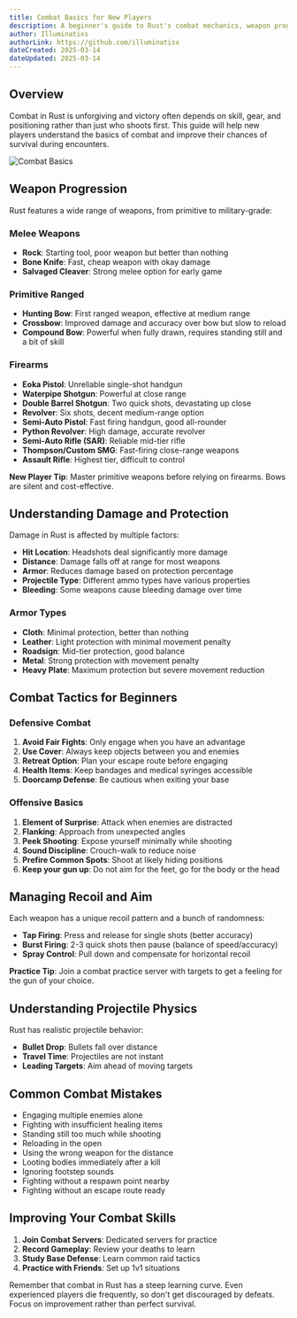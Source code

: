 ```yaml
---
title: Combat Basics for New Players
description: A beginner's guide to Rust's combat mechanics, weapon progression, and essential fighting techniques to help new players survive encounters.
author: Illuminatixs
authorLink: https://github.com/illuminatisx
dateCreated: 2025-03-14
dateUpdated: 2025-03-14
---
```


## Overview

Combat in Rust is unforgiving and victory often depends on skill, gear, and positioning rather than just who shoots first. This guide will help new players understand the basics of combat and improve their chances of survival during encounters.

![Combat Basics](/wiki/image/survival/combat-basics.jpg)

## Weapon Progression

Rust features a wide range of weapons, from primitive to military-grade:

### Melee Weapons
- **Rock**: Starting tool, poor weapon but better than nothing
- **Bone Knife**: Fast, cheap weapon with okay damage
- **Salvaged Cleaver**: Strong melee option for early game

### Primitive Ranged
- **Hunting Bow**: First ranged weapon, effective at medium range
- **Crossbow**: Improved damage and accuracy over bow but slow to reload
- **Compound Bow**: Powerful when fully drawn, requires standing still and a bit of skill

### Firearms
- **Eoka Pistol**: Unreliable single-shot handgun
- **Waterpipe Shotgun**: Powerful at close range
- **Double Barrel Shotgun**: Two quick shots, devastating up close
- **Revolver**: Six shots, decent medium-range option
- **Semi-Auto Pistol**: Fast firing handgun, good all-rounder
- **Python Revolver**: High damage, accurate revolver
- **Semi-Auto Rifle (SAR)**: Reliable mid-tier rifle
- **Thompson/Custom SMG**: Fast-firing close-range weapons
- **Assault Rifle**: Highest tier, difficult to control

**New Player Tip**: Master primitive weapons before relying on firearms. Bows are silent and cost-effective.

## Understanding Damage and Protection

Damage in Rust is affected by multiple factors:

- **Hit Location**: Headshots deal significantly more damage
- **Distance**: Damage falls off at range for most weapons
- **Armor**: Reduces damage based on protection percentage
- **Projectile Type**: Different ammo types have various properties
- **Bleeding**: Some weapons cause bleeding damage over time

### Armor Types
- **Cloth**: Minimal protection, better than nothing
- **Leather**: Light protection with minimal movement penalty
- **Roadsign**: Mid-tier protection, good balance
- **Metal**: Strong protection with movement penalty
- **Heavy Plate**: Maximum protection but severe movement reduction

## Combat Tactics for Beginners

### Defensive Combat
1. **Avoid Fair Fights**: Only engage when you have an advantage
2. **Use Cover**: Always keep objects between you and enemies
3. **Retreat Option**: Plan your escape route before engaging
4. **Health Items**: Keep bandages and medical syringes accessible
5. **Doorcamp Defense**: Be cautious when exiting your base

### Offensive Basics
1. **Element of Surprise**: Attack when enemies are distracted
2. **Flanking**: Approach from unexpected angles
3. **Peek Shooting**: Expose yourself minimally while shooting
4. **Sound Discipline**: Crouch-walk to reduce noise
5. **Prefire Common Spots**: Shoot at likely hiding positions
6. **Keep your gun up**: Do not aim for the feet, go for the body or the head

## Managing Recoil and Aim

Each weapon has a unique recoil pattern and a bunch of randomness:

- **Tap Firing**: Press and release for single shots (better accuracy)
- **Burst Firing**: 2-3 quick shots then pause (balance of speed/accuracy)
- **Spray Control**: Pull down and compensate for horizontal recoil

**Practice Tip**: Join a combat practice server with targets to get a feeling for the gun of your choice.

## Understanding Projectile Physics

Rust has realistic projectile behavior:

- **Bullet Drop**: Bullets fall over distance
- **Travel Time**: Projectiles are not instant
- **Leading Targets**: Aim ahead of moving targets

## Common Combat Mistakes

- Engaging multiple enemies alone
- Fighting with insufficient healing items
- Standing still too much while shooting
- Reloading in the open
- Using the wrong weapon for the distance
- Looting bodies immediately after a kill
- Ignoring footstep sounds
- Fighting without a respawn point nearby
- Fighting without an escape route ready

## Improving Your Combat Skills

1. **Join Combat Servers**: Dedicated servers for practice
2. **Record Gameplay**: Review your deaths to learn
3. **Study Base Defense**: Learn common raid tactics
4. **Practice with Friends**: Set up 1v1 situations

Remember that combat in Rust has a steep learning curve. Even experienced players die frequently, so don't get discouraged by defeats. Focus on improvement rather than perfect survival.
